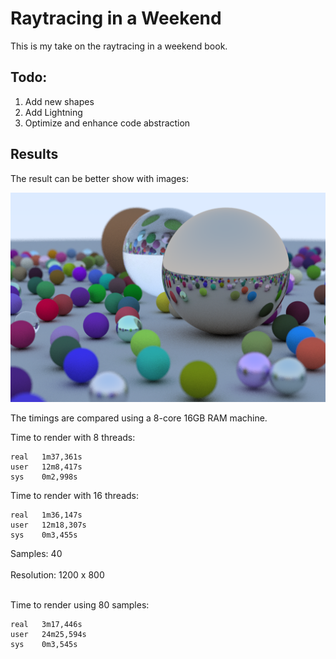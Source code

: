 # Raytracing in a Weekend

This is my take on the raytracing in a weekend book.

## Todo:

1. Add new shapes
2. Add Lightning
3. Optimize and enhance code abstraction

## Results

The result can be better show with images:

![This is the cover image](samples/2.png)

The timings are compared using a 8-core 16GB RAM machine.

Time to render with 8 threads:
```
real   1m37,361s
user   12m8,417s
sys    0m2,998s
```

Time to render with 16 threads:
```
real   1m36,147s
user   12m18,307s
sys    0m3,455s
```

Samples: 40<br/><br/>
Resolution: 1200 x 800<br/><br/>


Time to render using 80 samples:
```
real   3m17,446s
user   24m25,594s
sys    0m3,545s
```
